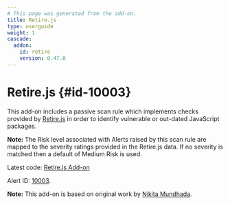 ```yaml
---
# This page was generated from the add-on.
title: Retire.js
type: userguide
weight: 1
cascade:
  addon:
    id: retire
    version: 0.47.0
---
```


# Retire.js {#id-10003}

This add-on includes a passive scan rule which implements checks provided by [Retire.js](https://retirejs.github.io/retire.js/) in order to identify vulnerable or out-dated JavaScript packages.


**Note:** The Risk level associated with Alerts raised by this scan rule are mapped to the severity ratings provided in the Retire.js data. If no severity is matched then a default of Medium Risk is used.


Latest code: [Retire.js Add-on](https://github.com/zaproxy/zap-extensions/blob/main/addOns/retire/)


Alert ID: [10003](/docs/alerts/10003/).


**Note:** This add-on is based on original work by [Nikita Mundhada](https://github.com/nikmmy/retire).
